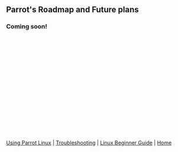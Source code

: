 ## Parrot's Roadmap and Future plans

### Coming soon!

&nbsp;

&nbsp;

&nbsp;

&nbsp;

&nbsp;

&nbsp;

&nbsp;

&nbsp;






&nbsp;

[Using Parrot Linux](https://www.parrotsec.org/docs/info/start/) | [Troubleshooting](https://www.parrotsec.org/docs/trbl/start/) | [Linux Beginner Guide](https://www.parrotsec.org/docs/library/lbg-basics/) | [Home](https://www.parrotsec.org/docs/)